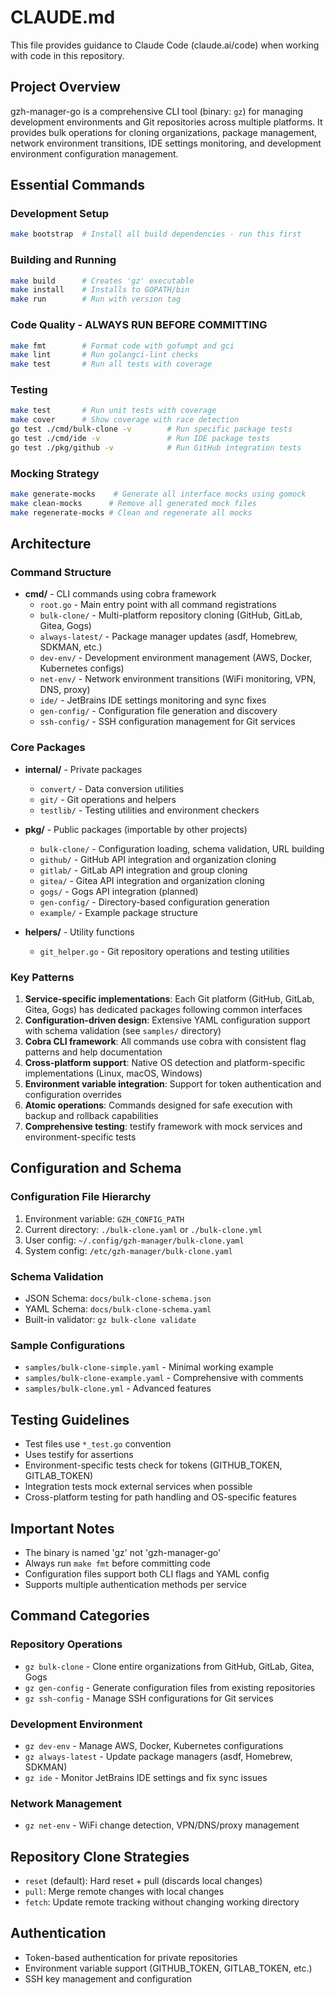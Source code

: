 # CLAUDE.md

This file provides guidance to Claude Code (claude.ai/code) when working with code in this repository.

## Project Overview

gzh-manager-go is a comprehensive CLI tool (binary: `gz`) for managing development environments and Git repositories across multiple platforms. It provides bulk operations for cloning organizations, package management, network environment transitions, IDE settings monitoring, and development environment configuration management.

## Essential Commands

### Development Setup
```bash
make bootstrap  # Install all build dependencies - run this first
```

### Building and Running
```bash
make build      # Creates 'gz' executable
make install    # Installs to GOPATH/bin
make run        # Run with version tag
```

### Code Quality - ALWAYS RUN BEFORE COMMITTING
```bash
make fmt        # Format code with gofumpt and gci
make lint       # Run golangci-lint checks
make test       # Run all tests with coverage
```

### Testing
```bash
make test       # Run unit tests with coverage
make cover      # Show coverage with race detection
go test ./cmd/bulk-clone -v        # Run specific package tests
go test ./cmd/ide -v               # Run IDE package tests
go test ./pkg/github -v            # Run GitHub integration tests
```

### Mocking Strategy
```bash
make generate-mocks    # Generate all interface mocks using gomock
make clean-mocks      # Remove all generated mock files
make regenerate-mocks # Clean and regenerate all mocks
```

## Architecture

### Command Structure
- **cmd/** - CLI commands using cobra framework
  - `root.go` - Main entry point with all command registrations
  - `bulk-clone/` - Multi-platform repository cloning (GitHub, GitLab, Gitea, Gogs)
  - `always-latest/` - Package manager updates (asdf, Homebrew, SDKMAN, etc.)
  - `dev-env/` - Development environment management (AWS, Docker, Kubernetes configs)
  - `net-env/` - Network environment transitions (WiFi monitoring, VPN, DNS, proxy)
  - `ide/` - JetBrains IDE settings monitoring and sync fixes
  - `gen-config/` - Configuration file generation and discovery
  - `ssh-config/` - SSH configuration management for Git services

### Core Packages
- **internal/** - Private packages
  - `convert/` - Data conversion utilities
  - `git/` - Git operations and helpers
  - `testlib/` - Testing utilities and environment checkers

- **pkg/** - Public packages (importable by other projects)
  - `bulk-clone/` - Configuration loading, schema validation, URL building
  - `github/` - GitHub API integration and organization cloning
  - `gitlab/` - GitLab API integration and group cloning
  - `gitea/` - Gitea API integration and organization cloning
  - `gogs/` - Gogs API integration (planned)
  - `gen-config/` - Directory-based configuration generation
  - `example/` - Example package structure

- **helpers/** - Utility functions
  - `git_helper.go` - Git repository operations and testing utilities

### Key Patterns
1. **Service-specific implementations**: Each Git platform (GitHub, GitLab, Gitea, Gogs) has dedicated packages following common interfaces
2. **Configuration-driven design**: Extensive YAML configuration support with schema validation (see `samples/` directory)
3. **Cobra CLI framework**: All commands use cobra with consistent flag patterns and help documentation
4. **Cross-platform support**: Native OS detection and platform-specific implementations (Linux, macOS, Windows)
5. **Environment variable integration**: Support for token authentication and configuration overrides
6. **Atomic operations**: Commands designed for safe execution with backup and rollback capabilities
7. **Comprehensive testing**: testify framework with mock services and environment-specific tests

## Configuration and Schema

### Configuration File Hierarchy
1. Environment variable: `GZH_CONFIG_PATH`
2. Current directory: `./bulk-clone.yaml` or `./bulk-clone.yml`
3. User config: `~/.config/gzh-manager/bulk-clone.yaml`
4. System config: `/etc/gzh-manager/bulk-clone.yaml`

### Schema Validation
- JSON Schema: `docs/bulk-clone-schema.json`
- YAML Schema: `docs/bulk-clone-schema.yaml`
- Built-in validator: `gz bulk-clone validate`

### Sample Configurations
- `samples/bulk-clone-simple.yaml` - Minimal working example
- `samples/bulk-clone-example.yaml` - Comprehensive with comments
- `samples/bulk-clone.yml` - Advanced features

## Testing Guidelines
- Test files use `*_test.go` convention
- Uses testify for assertions
- Environment-specific tests check for tokens (GITHUB_TOKEN, GITLAB_TOKEN)
- Integration tests mock external services when possible
- Cross-platform testing for path handling and OS-specific features

## Important Notes
- The binary is named 'gz' not 'gzh-manager-go'
- Always run `make fmt` before committing code
- Configuration files support both CLI flags and YAML config
- Supports multiple authentication methods per service

## Command Categories

### Repository Operations
- `gz bulk-clone` - Clone entire organizations from GitHub, GitLab, Gitea, Gogs
- `gz gen-config` - Generate configuration files from existing repositories
- `gz ssh-config` - Manage SSH configurations for Git services

### Development Environment
- `gz dev-env` - Manage AWS, Docker, Kubernetes configurations
- `gz always-latest` - Update package managers (asdf, Homebrew, SDKMAN)
- `gz ide` - Monitor JetBrains IDE settings and fix sync issues

### Network Management
- `gz net-env` - WiFi change detection, VPN/DNS/proxy management

## Repository Clone Strategies
- `reset` (default): Hard reset + pull (discards local changes)
- `pull`: Merge remote changes with local changes
- `fetch`: Update remote tracking without changing working directory

## Authentication
- Token-based authentication for private repositories
- Environment variable support (GITHUB_TOKEN, GITLAB_TOKEN, etc.)
- SSH key management and configuration
